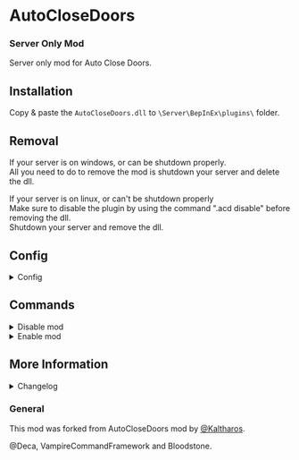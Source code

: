 # AutoCloseDoors
### Server Only Mod
Server only mod for Auto Close Doors.

## Installation
Copy & paste the `AutoCloseDoors.dll` to `\Server\BepInEx\plugins\` folder.

## Removal
If your server is on windows, or can be shutdown properly.\
All you need to do to remove the mod is shutdown your server and delete the dll.

If your server is on linux, or can't be shutdown properly\
Make sure to disable the plugin by using the command ".acd disable" before removing the dll.\
Shutdown your server and remove the dll.

## Config
<details>
<summary>Config</summary>

- `Enable Auto Close Doors` [default `true`]\
Switch on/off auto close for doors.
- `Auto Close Timer` [default `2.0`]\
How many second(s) to wait before door is automatically closed.
- `Always Auto Close Doors` [default `false`]\
When this is set to false, doors will not automatically close if castle is decaying, under attack, or being sieged.

</details>

## Commands

<details>
<summary>Disable mod</summary>

`.acd disable`

Revert all doors in the game world to not close automatically (admin only).

</details>

<details>
<summary>Enable mod</summary>

`.acd enable`

Enable the mod to close the doors after X seconds (admin only).

</details>

## More Information
<details>
<summary>Changelog</summary>

`2.0.1`
- Thunderstroe Release for v2.0.1

`2.0.0`
- Initial Release for v2.0.0

</details>

### General

This mod was forked from AutoCloseDoors mod by [@Kaltharos](https://github.com/Kaltharos/AutoCloseDoors/tree/master).

@Deca, VampireCommandFramework and Bloodstone.

</details>